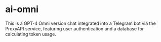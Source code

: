 # ai-omni
This is a GPT-4 Omni version chat integrated into a Telegram bot via the ProxyAPI service, featuring user authentication and a database for calculating token usage.

